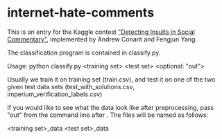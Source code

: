 # internet-hate-comments
This is an entry for the Kaggle contest ["Detecting Insults in Social Commentary"](https://www.kaggle.com/c/detecting-insults-in-social-commentary),
implemented by Andrew Conant and Fengjun Yang.

The classification program is contained in classify.py.

Usage:
    python classify.py \<training set> \<test set> \<optional: "out">

Usually we train it on training set (train.csv), and test it on one of the
two given test data sets (test_with_solutions.csv,
imperium_verification_labels.csv)

If you would like to see what the data look like after preprocessing, pass
"out" from the command line after <test set>. The files will be named as
follows:

\<training set>_data
\<test set>_data
